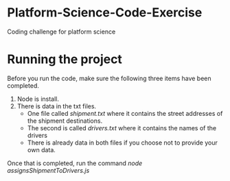 # Platform-Science-Code-Exercise
Coding challenge for platform science

# Running the project

Before you run the code, make sure the following three items have been completed.

1. Node is install. 
2. There is data in the txt files. 
    - One file called *shipment.txt* where it contains the street addresses of the shipment destinations. 
    - The second is called *drivers.txt* where it contains the names of the drivers
    - There is already data in both files if you choose not to provide your own data.

Once that is completed, run the command *node assignsShipmentToDrivers.js*